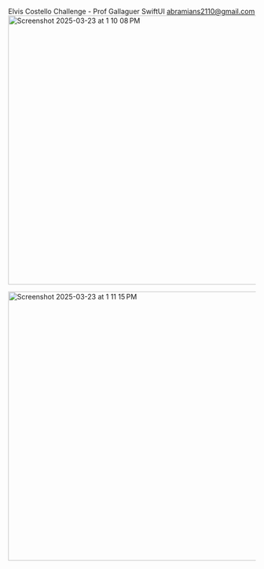 Elvis Costello Challenge - Prof Gallaguer SwiftUI
abramians2110@gmail.com
<img width="548" alt="Screenshot 2025-03-23 at 1 10 08 PM" src="https://github.com/user-attachments/assets/a9a5c11a-fb02-47b4-bfc3-796cdede7355" />

<img width="548" alt="Screenshot 2025-03-23 at 1 11 15 PM" src="https://github.com/user-attachments/assets/d90da928-7a4b-4be5-81ac-76e6578649a3" />
